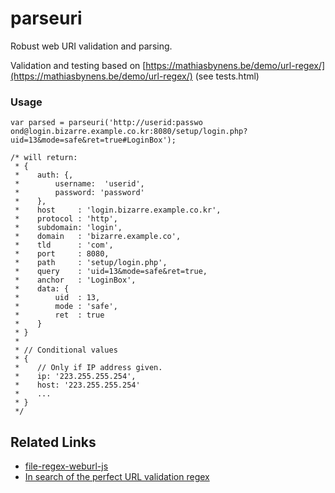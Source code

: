 # parseuri
Robust web URI validation and parsing.

Validation and testing based on [https://mathiasbynens.be/demo/url-regex/](https://mathiasbynens.be/demo/url-regex/) (see tests.html)




### Usage
```
var parsed = parseuri('http://userid:passwo ond@login.bizarre.example.co.kr:8080/setup/login.php?uid=13&mode=safe&ret=true#LoginBox');

/* will return:
 * {
 *    auth: {,
 *        username:  'userid',
 *        password: 'password'
 *    },
 *    host     : 'login.bizarre.example.co.kr',
 *    protocol : 'http',
 *    subdomain: 'login',
 *    domain   : 'bizarre.example.co',
 *    tld      : 'com',
 *    port     : 8080,
 *    path     : 'setup/login.php',
 *    query    : 'uid=13&mode=safe&ret=true,
 *    anchor   : 'LoginBox',
 *    data: {
 *        uid  : 13,
 *        mode : 'safe',
 *        ret  : true
 *    }
 * }
 *
 * // Conditional values
 * {
 *    // Only if IP address given.
 *    ip: '223.255.255.254', 
 *    host: '223.255.255.254'
 *    ...
 * }
 */
```


Related Links
-------------

- [file-regex-weburl-js](https://gist.github.com/dperini/729294#file-regex-weburl-js)
- [In search of the perfect URL validation regex](https://mathiasbynens.be/demo/url-regex/)